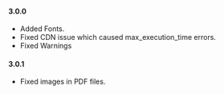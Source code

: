 #### 3.0.0
* Added Fonts.
* Fixed CDN issue which caused max_execution_time errors.
* Fixed Warnings

#### 3.0.1
* Fixed images in PDF files.
